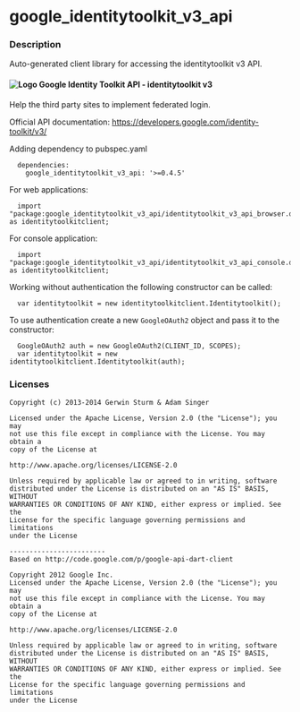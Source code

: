 # google_identitytoolkit_v3_api

### Description

Auto-generated client library for accessing the identitytoolkit v3 API.

#### ![Logo](http://www.google.com/images/icons/product/search-16.gif) Google Identity Toolkit API - identitytoolkit v3

Help the third party sites to implement federated login.

Official API documentation: https://developers.google.com/identity-toolkit/v3/

Adding dependency to pubspec.yaml

```
  dependencies:
    google_identitytoolkit_v3_api: '>=0.4.5'
```

For web applications:

```
  import "package:google_identitytoolkit_v3_api/identitytoolkit_v3_api_browser.dart" as identitytoolkitclient;
```

For console application:

```
  import "package:google_identitytoolkit_v3_api/identitytoolkit_v3_api_console.dart" as identitytoolkitclient;
```

Working without authentication the following constructor can be called:

```
  var identitytoolkit = new identitytoolkitclient.Identitytoolkit();
```

To use authentication create a new `GoogleOAuth2` object and pass it to the constructor:


```
  GoogleOAuth2 auth = new GoogleOAuth2(CLIENT_ID, SCOPES);
  var identitytoolkit = new identitytoolkitclient.Identitytoolkit(auth);
```

### Licenses

```
Copyright (c) 2013-2014 Gerwin Sturm & Adam Singer

Licensed under the Apache License, Version 2.0 (the "License"); you may 
not use this file except in compliance with the License. You may obtain a 
copy of the License at

http://www.apache.org/licenses/LICENSE-2.0

Unless required by applicable law or agreed to in writing, software
distributed under the License is distributed on an "AS IS" BASIS, WITHOUT
WARRANTIES OR CONDITIONS OF ANY KIND, either express or implied. See the
License for the specific language governing permissions and limitations 
under the License

------------------------
Based on http://code.google.com/p/google-api-dart-client

Copyright 2012 Google Inc.
Licensed under the Apache License, Version 2.0 (the "License"); you may 
not use this file except in compliance with the License. You may obtain a
copy of the License at

http://www.apache.org/licenses/LICENSE-2.0

Unless required by applicable law or agreed to in writing, software
distributed under the License is distributed on an "AS IS" BASIS, WITHOUT
WARRANTIES OR CONDITIONS OF ANY KIND, either express or implied. See the
License for the specific language governing permissions and limitations 
under the License

```
